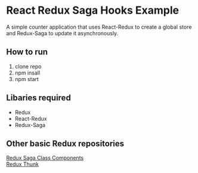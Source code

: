 # React Redux Saga Hooks Example

A simple counter application that uses React-Redux to create a global store and Redux-Saga to update it asynchronously.

## How to run

1. clone repo
2. npm insall
3. npm start

## Libaries required

- Redux
- React-Redux
- Redux-Saga

## Other basic Redux repositories

[Redux Saga Class Components](https://github.com/ChristopherDalziel/redux-saga-example) <br />
[Redux Thunk](https://github.com/ChristopherDalziel/redux-saga-hooks-example)
